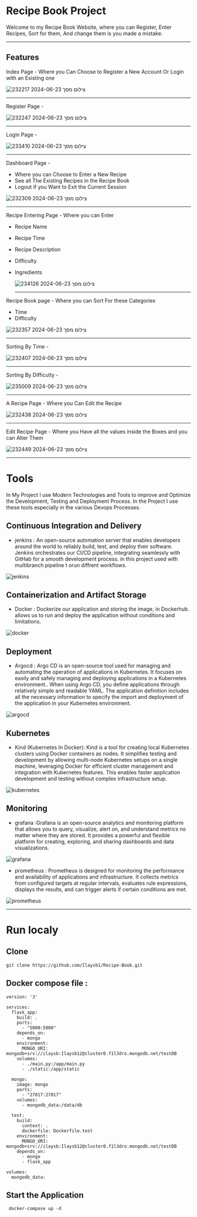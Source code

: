 # Recipe Book Project

Welcome to my Recipe Book Website, where you can Register, Enter Recipes, Sort for them, And change them is you made a mistake.
***
## Features 

Index Page - Where you Can Choose to Register a New Account Or Login with an Existing one

![צילום מסך 2024-06-23 232217](https://github.com/Ilaysb1/Recipe-Book/assets/144901363/ea53a270-4cd0-411a-b2e8-0a380a509cfe)
***
Register Page - 

![צילום מסך 2024-06-23 232247](https://github.com/Ilaysb1/Recipe-Book/assets/144901363/ab2f9c62-ebde-40da-ae11-d163e7d6720d)
***
Login Page -



![צילום מסך 2024-06-23 233410](https://github.com/Ilaysb1/Recipe-Book/assets/144901363/ead4c58c-723e-4d37-b720-822656311cbe)
***
Dashboard Page - 
- Where you can Choose to Enter a New Recipe
- See all The Existing Recipes in the Recipe Book
- Logout if you Want to Exit the Current Session

![צילום מסך 2024-06-23 232309](https://github.com/Ilaysb1/Recipe-Book/assets/144901363/f9923971-2bd7-426e-8bca-b5490b514087)
***
Recipe Entering Page - Where you can Enter 
- Recipe Name
- Recipe Time
- Recipe Description
- Difficulty
- Ingredients

  ![צילום מסך 2024-06-23 234126](https://github.com/Ilaysb1/Recipe-Book/assets/144901363/e160f631-b666-4281-9cc8-9213f294b218)
  ***
Recipe Book page - Where you can Sort For these Categories
- Time
- Difficulty
  
![צילום מסך 2024-06-23 232357](https://github.com/Ilaysb1/Recipe-Book/assets/144901363/dadde46e-1f51-4070-bc7e-9f2a34377509)
***
Sorting By Time - 

![צילום מסך 2024-06-23 232407](https://github.com/Ilaysb1/Recipe-Book/assets/144901363/b99ac7dc-b823-43f5-ba9d-39de954d832e)
***
Sorting By Difficulty - 

![צילום מסך 2024-06-23 235009](https://github.com/Ilaysb1/Recipe-Book/assets/144901363/9921b944-f8a7-4abd-977d-599637cda57b)
***
A Recipe Page - Where you Can Edit the Recipe

![צילום מסך 2024-06-23 232438](https://github.com/Ilaysb1/Recipe-Book/assets/144901363/97478b7d-9a53-43f3-82fe-6459f9d52525)
***
Edit Recipe Page - Where you Have all the values inside the Boxes and you can Alter Them

![צילום מסך 2024-06-23 232449](https://github.com/Ilaysb1/Recipe-Book/assets/144901363/b0ed848e-fff5-491b-b4e9-6b8712049fb1)
***
# Tools 
In My Project I use Modern Technologies and Tools to improve and Optimize the Development, Testing and Deployment Process. In the Project I use these tools especially in the various Devops Processes.

## Continuous Integration and Delivery

- jenkins : An open-source automation server that enables developers around the world to reliably build, test, and deploy their software. Jenkins orchestrates our CI/CD pipeline, integrating seamlessly with GitHab for a smooth development
process. in this project used with multibranch pipeline t orun diffrent workflows.

![jenkins](https://github.com/Ilaysb1/Recipe-Book/assets/144901363/99f640be-0b0d-4aa1-ad51-2fd2cb87c222)

## Containerization and Artifact Storage

- Docker : Dockerize our application and storing the image, in Dockerhub. allows us to run and deploy the application without conditions and limitations.

![docker](https://github.com/Ilaysb1/Recipe-Book/assets/144901363/27622feb-a28f-4273-987f-08c8358d082f)

## Deployment

- Argocd : Argo CD is an open-source tool used for managing and automating the operation of applications in Kubernetes. It focuses on easily and safely managing and deploying applications in a Kubernetes environment.. When using Argo CD, you define applications through relatively simple and readable YAML. The application definition includes all the necessary information to specify the import and deployment of the application in your Kubernetes environment.

![argocd](https://github.com/Ilaysb1/Recipe-Book/assets/144901363/cab5e27f-7e8e-4159-8c1b-04540d7b9d0f)

## Kubernetes

- Kind (Kubernetes In Docker): Kind is a tool for creating local Kubernetes clusters using Docker containers as nodes. It simplifies testing and development by allowing multi-node Kubernetes setups on a single machine, leveraging Docker for efficient cluster management and integration with Kubernetes features. This enables faster application development and testing without complex infrastructure setup.

![kubernetes](https://github.com/Ilaysb1/Recipe-Book/assets/144901363/d015ddea-6ff0-4ce9-a81f-1c3af642a0b0)

## Monitoring 

- grafana :Grafana is an open-source analytics and monitoring platform that allows you to query, visualize, alert on, and understand metrics no matter where they are stored. It provides a powerful and flexible platform for creating, exploring, and sharing dashboards and data visualizations.

![grafana](https://github.com/Ilaysb1/Recipe-Book/assets/144901363/dc01ad25-54fa-4af3-b034-3add1939e903)

- prometheus : Prometheus is designed for monitoring the performance and availability of applications and infrastructure. It collects metrics from configured targets at regular intervals, evaluates rule expressions, displays the results, and can trigger alerts if certain conditions are met.

![prometheus](https://github.com/Ilaysb1/Recipe-Book/assets/144901363/6133432b-fb0a-4211-95fb-34a0acfd4292)

***
# Run localy

## Clone
```
git clone https://github.com/Ilaysb1/Recipe-Book.git
```
## Docker compose file :

```
version: '3'

services:
  flask_app:
    build: .
    ports:
      - "5000:5000"
    depends_on:
      - mongo
    environment:
      MONGO_URI: mongodb+srv://ilaysb:Ilaysb12@cluster0.f1l3dro.mongodb.net/testDB  
    volumes:
      - ./main.py:/app/main.py 
      - ./static:/app/static   
      
  mongo:
    image: mongo
    ports:
      - "27017:27017"
    volumes:
      - mongodb_data:/data/db
  
  test:
    build: 
      context: .
      dockerfile: Dockerfile.test
    environment:
      MONGO_URI: mongodb+srv://ilaysb:Ilaysb12@cluster0.f1l3dro.mongodb.net/testDB  
    depends_on:
      - mongo
      - flask_app

volumes:
  mongodb_data:
```

## Start the Application
```
 docker-compose up -d
```

